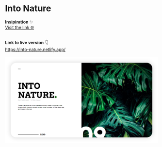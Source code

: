 # Into Nature

**Insipiration** ✨<br>
[ Visit the link 🌐](https://link)
<br><br>

**Link to live version** 👇 <br>
https://into-nature.netlify.app/ <br><br>
[![](images/screenshot.PNG)](https://into-nature.netlify.app/)
